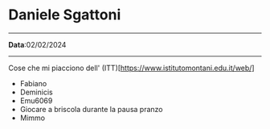 # Daniele Sgattoni

---

**Data**:02/02/2024 

---

Cose che mi piacciono dell' (ITT)[https://www.istitutomontani.edu.it/web/]
- Fabiano
- Deminicis
- Emu6069
- Giocare a briscola durante la pausa pranzo
- Mimmo
